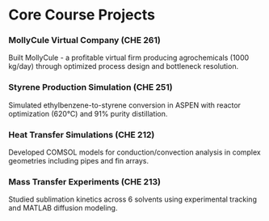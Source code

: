 # Core Course Projects

### MollyCule Virtual Company (CHE 261)
Built MollyCule - a profitable virtual firm producing agrochemicals (1000 kg/day) through optimized process design and bottleneck resolution.

### Styrene Production Simulation (CHE 251)  
Simulated ethylbenzene-to-styrene conversion in ASPEN with reactor optimization (620°C) and 91% purity distillation.

### Heat Transfer Simulations (CHE 212)  
Developed COMSOL models for conduction/convection analysis in complex geometries including pipes and fin arrays.

### Mass Transfer Experiments (CHE 213)  
Studied sublimation kinetics across 6 solvents using experimental tracking and MATLAB diffusion modeling.
